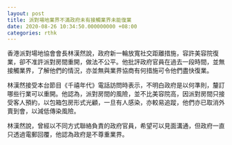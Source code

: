 ```yaml
---
layout: post
title: 派對場地業界不滿政府未有接觸業界未能復業
date: 2020-08-26 10:34:50.000000000 +08:00
categories: rthk
---
```


香港派對場地協會會長林漢然說，政府新一輪放寬社交距離措施，容許美容院復業，卻不准許派對房間重開，做法不公平。他批評政府官員在過去一段時間，並無接觸業界，了解他們的情況，亦並無與業界協商有何措施可令他們盡快復業。

林漢然接受本台節目《千禧年代》電話訪問時表示，不明白政府是以何準則，釐訂哪些行業可以重開。他認為，派對房間的風險，並不比美容院高，因派對房間只接受客人預約，以包箱包房形式光顧，一旦有人感染，亦較易追蹤，他們亦已取消外賣到會，以減低傳染風險。

林漢然說，曾經以不同方式聯絡負責的政府官員，希望可以見面溝通，但政府一直只透過電郵回覆，他認為政府是不尊重業界。
